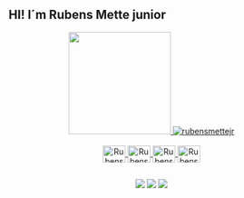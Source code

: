 ## HI! I´m Rubens Mette junior
<div align="center">
  <a href="https://github.com/rafaballerini">
  <img height="180em" src="https://github-readme-stats.vercel.app/api?username=rubensmettejr&show_icons=true&theme=cobalt&title_color=ffffff&text_color=b8dcff&bg_color=0d1117&locale=en"/>
  <img  src="https://github-readme-stats.vercel.app/api/top-langs?username=rubensmettejr&show_icons=true&theme=cobalt&title_color=ffffff&text_color=b8dcff&bg_color=0d1117&locale=en&layout=compact" alt="rubensmettejr" />
<div style="display: inline_block"><br>
  <img align="center" alt="Rubens-Js" height="30" width="40" src="https://cdn.jsdelivr.net/gh/devicons/devicon/icons/javascript/javascript-original.svg">
  <img align="center" alt="Rubens-HTML" height="30" width="40" src="https://cdn.jsdelivr.net/gh/devicons/devicon/icons/html5/html5-original.svg">
  <img align="center" alt="Rubens-CSS" height="30" width="40" src="https://cdn.jsdelivr.net/gh/devicons/devicon/icons/css3/css3-original.svg">
  <img align="center" alt="Rubens-Java" height="30" width="40" src="https://cdn.jsdelivr.net/gh/devicons/devicon/icons/java/java-original.svg">
 
</div>
  
  ##
 
<div> 
  <a href="https://www.linkedin.com/in/rubens-mette-junior/" target="_blank"><img src="https://img.shields.io/badge/-LinkedIn-%230077B5?style=for-the-badge&logo=linkedin&logoColor=white" target="_blank"></a>
  <a href="https://instagram.com/rubensm_jr" target="_blank"><img src="https://img.shields.io/badge/-Instagram-%23E4405F?style=for-the-badge&logo=instagram&logoColor=white" target="_blank"></a>
  <a href = "mailto:rubensmettejunior@gmail.com"><img src="https://img.shields.io/badge/-Gmail-%23333?style=for-the-badge&logo=gmail&logoColor=white" target="_blank"></a> 
 
  
 
</div>
